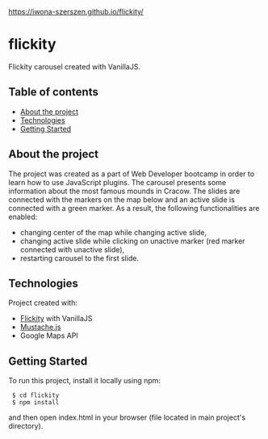 https://iwona-szerszen.github.io/flickity/

# flickity
Flickity carousel created with VanillaJS.


## Table of contents
* [About the project](#about-the-project)
* [Technologies](#technologies)
* [Getting Started](#getting-started)


## About the project
The project was created as a part of Web Developer bootcamp in order to learn how to use JavaScript plugins. The carousel presents some information about the most famous mounds in Cracow. The slides are connected with the markers on the map below and an active slide is connected with a green marker. As a result, the following functionalities are enabled:
* changing center of the map while changing active slide,
* changing active slide while clicking on unactive marker (red marker connected with unactive slide),
* restarting carousel to the first slide.


## Technologies
Project created with:
* [Flickity](https://flickity.metafizzy.co/) with VanillaJS
* [Mustache.js](https://github.com/janl/mustache.js)
* Google Maps API


## Getting Started
To run this project, install it locally using npm:
```
 $ cd flickity
 $ npm install
```
and then open index.html in your browser (file located in main project's directory).